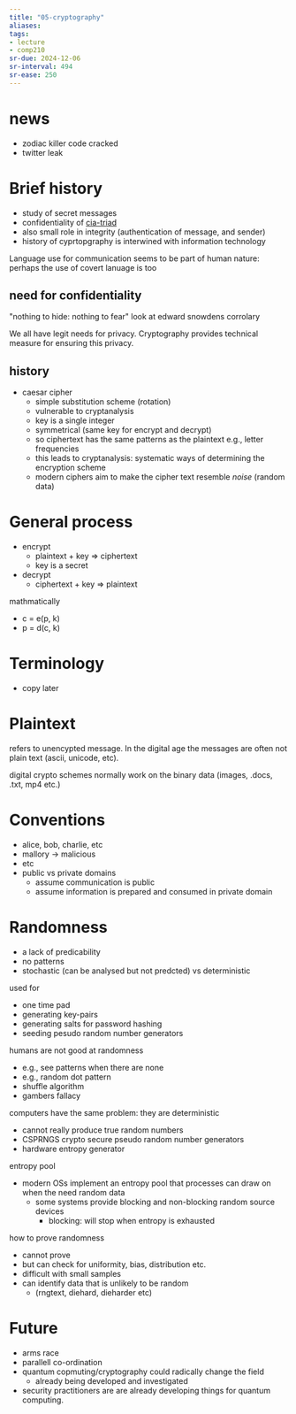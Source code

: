 ```yaml
---
title: "05-cryptography"
aliases: 
tags: 
- lecture
- comp210
sr-due: 2024-12-06
sr-interval: 494
sr-ease: 250
---
```


# news
- zodiac killer code cracked
- twitter leak

# Brief history
- study of secret messages
- confidentiality of [cia-triad](notes/cia-triad.md)
- also small role in integrity (authentication of message, and sender)
- history of cyprtopgraphy is interwined with information technology

Language use for communication seems to be part of human nature: perhaps the use of covert lanuage is too

## need for confidentiality
"nothing to hide: nothing to fear" look at edward snowdens corrolary

We all have legit needs for privacy. Cryptography provides technical measure for ensuring this privacy.

## history
- caesar cipher
	- simple substitution scheme (rotation)
	- vulnerable to cryptanalysis
	- key is a single integer
	- symmetrical (same key for encrypt and decrypt)
	- so ciphertext has the same patterns as the plaintext e.g., letter frequencies
	- this leads to cryptanalysis: systematic ways of determining the encryption scheme
	- modern ciphers aim to make the cipher text resemble *noise* (random data)

# General process
- encrypt
	- plaintext + key => ciphertext
	- key is a secret
- decrypt
	- ciphertext + key => plaintext

mathmatically
- c = e(p, k)
- p = d(c, k)

# Terminology
- copy later

# Plaintext
refers to unencypted message. In the digital age the messages are often not plain text (ascii, unicode, etc).

digital crypto schemes normally work on the binary data (images, .docs, .txt, mp4 etc.)

# Conventions
- alice, bob, charlie, etc
- mallory -> malicious
- etc
- public vs private domains
	- assume communication is public
	- assume information is prepared and consumed in private domain

# Randomness
- a lack of predicability
- no patterns
- stochastic (can be analysed but not predcted) vs deterministic

used for
- one time pad
- generating key-pairs
- generating salts for password hashing
- seeding pesudo random number generators

humans are not good at randomness
- e.g., see patterns when there are none
- e.g., random dot pattern
- shuffle algorithm
- gambers fallacy

computers have the same problem: they are deterministic
- cannot really produce true random numbers
- CSPRNGS crypto secure pseudo random number generators
- hardware entropy generator

entropy pool
- modern OSs implement an entropy pool that processes can draw on when the need random data
	- some systems provide blocking and non-blocking random source devices
		- blocking: will stop when entropy is exhausted

how to prove randomness
- cannot prove
- but can check for uniformity, bias, distribution etc. 
- difficult with small samples
- can identify data that is unlikely to be random
	- (rngtext, diehard, dieharder etc)

# Future
- arms race
- parallell co-ordination
- quantum copmuting/cryptography could radically change the field
	- already being developed and investigated
- security practitioners are are already developing things for quantum computing. 